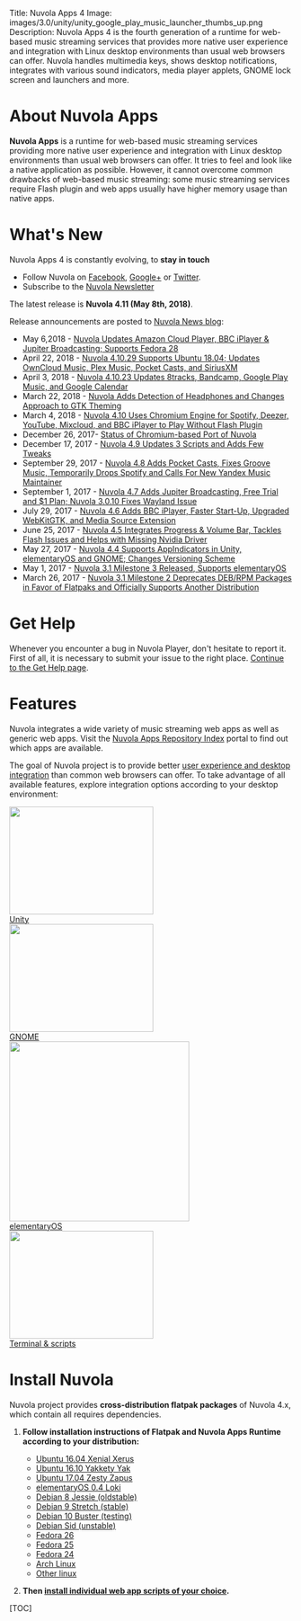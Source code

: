 Title: Nuvola Apps 4
Image: images/3.0/unity/unity_google_play_music_launcher_thumbs_up.png
Description: Nuvola Apps 4 is the fourth generation of a runtime for
    web-based music streaming services that provides more native user experience and integration
    with Linux desktop environments than usual web browsers can offer. Nuvola handles
    multimedia keys, shows desktop notifications, integrates with various sound indicators, media
    player applets, GNOME lock screen and launchers and more.
    
About Nuvola Apps
=================

**Nuvola Apps** is a runtime for web-based music streaming services providing more native user
experience and integration with Linux desktop environments than usual web browsers can offer. It
tries to feel and look like a native application as possible. However, it cannot overcome common
drawbacks of web-based music streaming: some music streaming services require Flash plugin and web
apps usually have higher memory usage than native apps.

What's New
==========

Nuvola Apps 4 is constantly evolving, to **stay in touch**

 * Follow Nuvola on [Facebook](https://www.facebook.com/nuvolaplayer),
    [Google+](https://plus.google.com/110794636546911932554) or
    [Twitter](https://twitter.com/NuvolaPlayer).
 * Subscribe to the [Nuvola Newsletter](http://eepurl.com/bLbm5H)

The latest release is **Nuvola 4.11 (May 8th, 2018)**.

Release announcements are posted to [Nuvola News blog](https://medium.com/nuvola-news):

 * May 6,2018 - [Nuvola Updates Amazon Cloud Player, BBC iPlayer & Jupiter Broadcasting; Supports Fedora 28](https://medium.com/nuvola-news/nuvola-updates-amazon-cloud-player-bbc-iplayer-jupiter-broadcasting-supports-fedora-28-38c809a08639)
 * April 22, 2018 - [Nuvola 4.10.29 Supports Ubuntu 18.04; Updates OwnCloud Music, Plex Music, Pocket Casts, and SiriusXM](https://medium.com/nuvola-news/nuvola-4-10-29-784f90063b44)
 * April 3, 2018 - [Nuvola 4.10.23 Updates 8tracks, Bandcamp, Google Play Music, and Google Calendar](https://medium.com/nuvola-news/nuvola-4-10-23-325c54a9d494)
 * March 22, 2018 - [Nuvola Adds Detection of Headphones and Changes Approach to GTK Theming](https://medium.com/nuvola-news/nuvola-adds-detection-of-headphones-and-changes-approach-to-gtk-theming-274cab6772fe)
 * March 4, 2018 - [Nuvola 4.10 Uses Chromium Engine for Spotify, Deezer, YouTube, Mixcloud, and BBC iPlayer to Play Without Flash Plugin](https://medium.com/nuvola-news/nuvola-4-10-da46a5088c94)
 * December 26, 2017- [Status of Chromium-based Port of Nuvola](https://medium.com/nuvola-news/nuvola-4-10-da46a5088c94)
 * December 17, 2017 - [Nuvola 4.9 Updates 3 Scripts and Adds Few Tweaks](https://medium.com/nuvola-news/nuvola-4-9-30bdffdea714)
 * September 29, 2017 - [Nuvola 4.8 Adds Pocket Casts, Fixes Groove Music, Temporarily Drops Spotify and Calls For New Yandex Music Maintainer](https://medium.com/nuvola-news/nuvola-4-8-adds-pocket-casts-fixes-groove-music-temporarily-drops-spotify-and-calls-for-new-6ff7cfacac97)
 * September 1, 2017 - [Nuvola 4.7 Adds Jupiter Broadcasting, Free Trial and $1 Plan; Nuvola 3.0.10 Fixes Wayland Issue](https://medium.com/nuvola-news/nuvola-4-7-adds-jupiter-broadcasting-free-trial-and-1-plan-nuvola-3-0-10-fixes-wayland-issue-fbb6a8949023)
 * July 29, 2017 - [Nuvola 4.6 Adds BBC iPlayer, Faster Start-Up, Upgraded WebKitGTK, and Media Source Extension](https://medium.com/nuvola-news/nuvola-4-6-released-afd958c4e361)
 * June 25, 2017 - [Nuvola 4.5 Integrates Progress & Volume Bar, Tackles Flash Issues and Helps with Missing Nvidia Driver](https://medium.com/nuvola-news/nuvola-4-5-released-a16ff727981e)
 * May 27, 2017 - [Nuvola 4.4 Supports AppIndicators in Unity, elementaryOS and GNOME; Changes Versioning Scheme](https://medium.com/nuvola-news/nuvola-4-4-supports-appindicators-in-unity-elementaryos-and-gnome-changes-versioning-scheme-a323b80e5cda)
 * May 1, 2017 - [Nuvola 3.1 Milestone 3 Released, Supports elementaryOS](https://medium.com/nuvola-news/nuvola-3-1-milestone-3-released-supports-elementaryos-10a62d2bdf35)
 * March 26, 2017 - [Nuvola 3.1 Milestone 2 Deprecates DEB/RPM Packages in Favor of Flatpaks and Officially Supports Another Distribution](https://medium.com/nuvola-news/nuvola-3-1-milestone-2-deprecates-deb-rpm-packages-in-favor-of-flatpaks-and-officially-supports-579534c3b75c)

Get Help
========

Whenever you encounter a bug in Nuvola Player, don't hesitate to report it. First of all, it is
necessary to submit your issue to the right place. [Continue to the Get Help page](:4/help.html).

Features
========

Nuvola integrates a wide variety of music streaming web apps as well as generic web apps.
Visit the [Nuvola Apps Repository Index](https://nuvola.tiliado.eu/) portal to find out which
apps are available.


The goal of Nuvola project is to provide better
[user experience and desktop integration](:4/explore.html) than common web browsers can
offer. To take advantage of all available features, explore integration options according to your
desktop environment:


<div class="row">
  <div class="col-sm-12">
    <div class="thumbnail">
      <a href=":4/explore.html#explore-unity"><img src=":images/3.0/unity/unity_google_play_music_launcher_thumbs_up[256x192].png" width="256" height="192" /></a>
      <div class="caption">
        <a class="btn btn-primary btn-block" role="button" href=":4/explore.html#explore-unity">Unity</a>
      </div>
    </div>
  </div>
  <div class="col-sm-12">
    <div class="thumbnail">
      <a href=":4/explore.html#explore-gnome"><img src=":images/3.0/gnome/gnome_add_to_favorites[256x192].png" width="256" height="192" /></a>
      <div class="caption">
        <a class="btn btn-primary btn-block" role="button" href=":4/explore.html#explore-gnome">GNOME</a>
      </div>
    </div>
  </div>
  <div class="col-sm-12">
    <div class="thumbnail">
      <a href=":4/explore.html#explore-pantheon"><img src=":images/3.1/pantheon/pantheon_dock_thumbs_up_done_with_window[320x].png" width="320" /></a>
      <div class="caption">
        <a class="btn btn-primary btn-block" role="button" href=":4/explore.html#explore-pantheon">elementaryOS</a>
      </div>
    </div>
  </div>
  <div class="col-sm-12">
    <div class="thumbnail">
      <a href=":4/explore.html#explore-terminal"><img src=":images/3.0/unity/unity_nuvolactl_multiple_apps[256x192].png" width="256" height="192" /></a>
      <div class="caption">
        <a class="btn btn-primary btn-block" role="button" href=":4/explore.html#explore-terminal">Terminal & scripts</a>
      </div>
    </div>
  </div>
</div>

Install Nuvola
==============

Nuvola project provides **cross-distribution flatpak packages** of Nuvola 4.x, which contain all requires dependencies.

 1. **Follow installation instructions of Flatpak and Nuvola Apps Runtime according to your distribution:**
  
     * [Ubuntu 16.04 Xenial Xerus](https://nuvola.tiliado.eu/nuvola/ubuntu/xenial/)
     * [Ubuntu 16.10 Yakkety Yak](https://nuvola.tiliado.eu/nuvola/ubuntu/yakkety/)
     * [Ubuntu 17.04 Zesty Zapus](https://nuvola.tiliado.eu/nuvola/ubuntu/zesty/)
     * [elementaryOS 0.4 Loki](https://nuvola.tiliado.eu/nuvola/elementary/loki/)
     * [Debian 8 Jessie (oldstable)](https://nuvola.tiliado.eu/nuvola/debian/jessie/)
     * [Debian 9 Stretch (stable)](https://nuvola.tiliado.eu/nuvola/debian/stretch/)
     * [Debian 10 Buster (testing)](https://nuvola.tiliado.eu/nuvola/debian/buster/)
     * [Debian Sid (unstable)](https://nuvola.tiliado.eu/nuvola/debian/sid/)
     * [Fedora 26](https://nuvola.tiliado.eu/nuvola/fedora/fc26/)
     * [Fedora 25](https://nuvola.tiliado.eu/nuvola/fedora/fc25/)
     * [Fedora 24](https://nuvola.tiliado.eu/nuvola/fedora/fc24/)
     * [Arch Linux](https://nuvola.tiliado.eu/nuvola/archlinux/)
     * [Other linux](https://nuvola.tiliado.eu/nuvola/other/)

  2. **Then [install individual web app scripts of your choice](https://nuvola.tiliado.eu/).**


[TOC]

